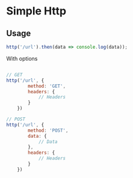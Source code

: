 # Simple Http

## Usage

```js
http('/url').then(data => console.log(data));
```

With options
```js

// GET
http('/url', {
		method: 'GET',
		headers: {
			// Headers
		}
	})

// POST
http('/url', {
		method: 'POST',
		data: {
			// Data
		},
		headers: {
			// Headers
		}
	})
```

